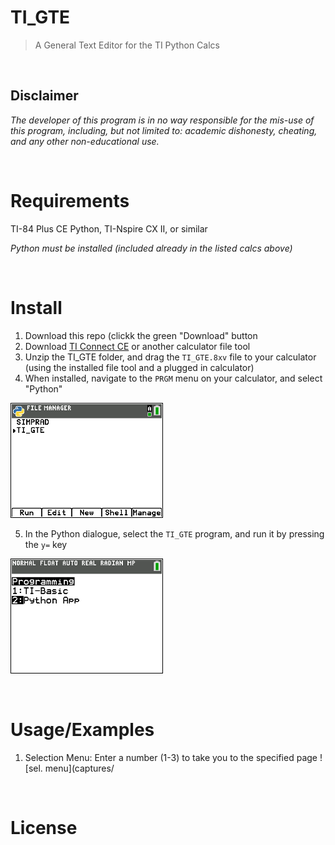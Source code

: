 # TI_GTE
> A General Text Editor for the TI Python Calcs

<br />

## Disclaimer
_The developer of this program is in no way responsible for the mis-use of this program, including, but not limited to: academic dishonesty, cheating, and any other non-educational use._

<br />

# Requirements
TI-84 Plus CE Python, TI-Nspire CX II, or similar

_Python must be installed (included already in the listed calcs above)_

<br />

# Install
1. Download this repo (clickk the green "Download" button
2. Download [TI Connect CE](https://education.ti.com/en/products/computer-software/ti-connect-ce-sw) or another calculator file tool
3. Unzip the TI_GTE folder, and drag the ``TI_GTE.8xv`` file to your calculator (using the installed file tool and a plugged in calculator)
4. When installed, navigate to the ``PRGM`` menu on your calculator, and select "Python"

![python](captures/Open_Dialogue_TI84.png)

5. In the Python dialogue, select the ``TI_GTE`` program, and run it by pressing the ``y=`` key
 
![open TI_GTE](captures/Python_TI84.png)

<br />

# Usage/Examples
1. Selection Menu: Enter a number (1-3) to take you to the specified page
![sel. menu](captures/

<br />

# License
